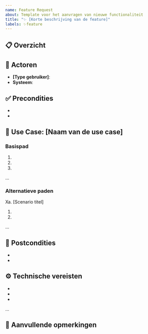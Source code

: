 ```yaml
---
name: Feature Request
about: Template voor het aanvragen van nieuwe functionaliteit
title: "✨ [Korte beschrijving van de feature]"
labels: ✨feature
---
```


## 📋 Overzicht

<!-- Beschrijf kort en bondig wat deze feature moet doen -->

## 👥 Actoren

<!-- Wie gaat deze functionaliteit gebruiken? -->
- **[Type gebruiker]**: <!-- Beschrijving van de gebruiker -->
- **Systeem**: <!-- Welke systemen zijn betrokken -->

## ✅ Precondities

<!-- Wanneer kan de gebruiker deze functie gebruiken? -->
- <!-- Preconditie 1 -->
- <!-- Preconditie 2 -->

## 🎯 Use Case: [Naam van de use case]
### Basispad

1. <!-- Stap 1 -->
2. <!-- Stap 2 -->
3. <!-- Stap 3 -->
...

### Alternatieve paden
<!-- Beschrijf hier alle alternatieve scenario's en foutcondities -->
Xa. [Scenario titel] 

   1. <!-- Alternatieve stap 1 -->
   2. <!-- Alternatieve stap 2 -->
   ...

## 🏁 Postcondities

<!-- Wat is het resultaat na succesvolle uitvoering? -->

- <!-- Resultaat 1 -->
- <!-- Resultaat 2 -->

## ⚙️ Technische vereisten

<!-- Lijst met technische eisen voor de implementatie -->

- <!-- Vereiste 1 -->
- <!-- Vereiste 2 -->
- <!-- Vereiste 3 -->
...

## 📝 Aanvullende opmerkingen
<!-- Optioneel: overige informatie die relevant is voor deze feature -->